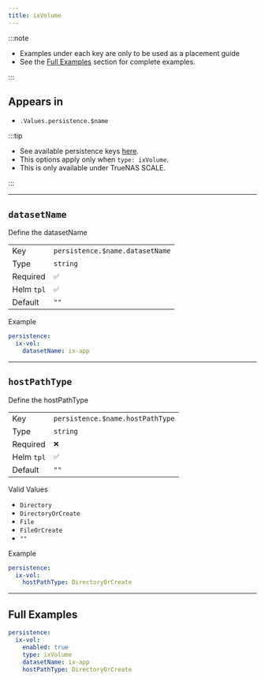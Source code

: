 ```yaml
---
title: ixVolume
---
```


:::note

- Examples under each key are only to be used as a placement guide
- See the [Full Examples](#full-examples) section for complete examples.

:::

## Appears in

- `.Values.persistence.$name`

:::tip

- See available persistence keys [here](./index.md).
- This options apply only when `type: ixVolume`.
- This is only available under TrueNAS SCALE.

:::

---

## `datasetName`

Define the datasetName

|            |                                        |
| ---------- | -------------------------------------- |
| Key        | `persistence.$name.datasetName`        |
| Type       | `string`                               |
| Required   | `✅`                                   |
| Helm `tpl` | `✅`                                   |
| Default    | `""`                                   |

Example

```yaml
persistence:
  ix-vol:
    datasetName: ix-app
```

---

## `hostPathType`

Define the hostPathType

|            |                                          |
| ---------- | ---------------------------------------- |
| Key        | `persistence.$name.hostPathType`         |
| Type       | `string`                                 |
| Required   | `❌`                                     |
| Helm `tpl` | `✅`                                     |
| Default    | `""`                                     |

Valid Values

- `Directory`
- `DirectoryOrCreate`
- `File`
- `FileOrCreate`
- `""`

Example

```yaml
persistence:
  ix-vol:
    hostPathType: DirectoryOrCreate
```

---

## Full Examples

```yaml
persistence:
  ix-vol:
    enabled: true
    type: ixVolume
    datasetName: ix-app
    hostPathType: DirectoryOrCreate
```
